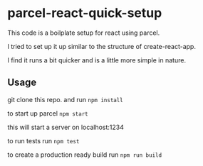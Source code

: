 # parcel-react-quick-setup

This code is a boilplate setup for react using parcel. 

I tried to set up it up similar to the structure of create-react-app. 

I find it runs a bit quicker and is a little more simple in nature. 

## Usage 

git clone this repo. and run `npm install`

to start up parcel `npm start`

this will start a server on localhost:1234

to run tests run `npm test`

to create a production ready build run `npm run build`
